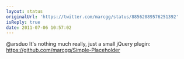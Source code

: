 ```yaml
---
layout: status
originalUrl: 'https://twitter.com/marcgg/status/88562089576251392'
isReply: true
date: 2011-07-06 10:57:02
---
```


@arsduo It's nothing much really, just a small jQuery plugin: https://github.com/marcgg/Simple-Placeholder
